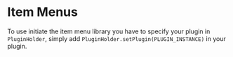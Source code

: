 # Item Menus

To use initiate the item menu library you have to specify your plugin in `PluginHolder`, 
simply add `PluginHolder.setPlugin(PLUGIN_INSTANCE)` in your plugin.
